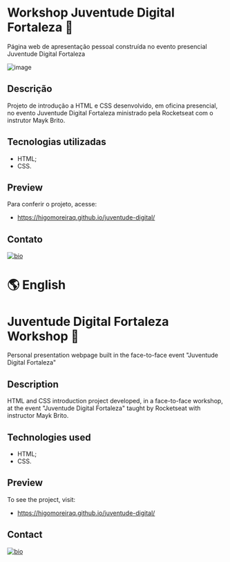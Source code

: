 # Workshop Juventude Digital Fortaleza 🎫

Página web de apresentação pessoal construída no evento presencial Juventude Digital Fortaleza

![image](https://user-images.githubusercontent.com/107502907/187473726-abd3a9b0-8ef9-415a-b290-8200362f1616.png)

## Descrição

Projeto de introdução a HTML e CSS desenvolvido, em oficina presencial, no evento Juventude Digital Fortaleza ministrado pela Rocketseat com o instrutor Mayk Brito.

## Tecnologias utilizadas

- HTML;
- CSS.

## Preview

Para conferir o projeto, acesse:

- https://higomoreiraq.github.io/juventude-digital/

## Contato

[![bio](https://img.shields.io/badge/bio_higomoreiraq-008000?style=for-the-badge&logo=ko-fi&logoColor=white)](https://higomoreiraq.github.io/Bio-Higo-Moreira/)

#
# 🌎 English

# Juventude Digital Fortaleza Workshop 🎫

Personal presentation webpage built in the face-to-face event "Juventude Digital Fortaleza"

## Description

HTML and CSS introduction project developed, in a face-to-face workshop, at the event "Juventude Digital Fortaleza" taught by Rocketseat with instructor Mayk Brito.

## Technologies used

- HTML;
- CSS.

## Preview

To see the project, visit:

- https://higomoreiraq.github.io/juventude-digital/

## Contact

[![bio](https://img.shields.io/badge/bio_higomoreiraq-008000?style=for-the-badge&logo=ko-fi&logoColor=white)](https://higomoreiraq.github.io/Bio-Higo-Moreira/)
